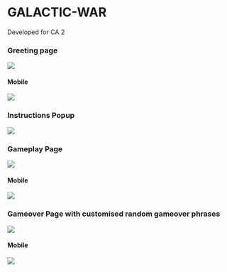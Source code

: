 # GALACTIC-WAR
Developed for CA 2

### Greeting page
![](https://github.com/sjarunvenkat/GALACTIC-WAR/blob/main/Demo_Output/index.jpeg)
#### Mobile
![](https://github.com/sjarunvenkat/GALACTIC-WAR/blob/main/Demo_Output/index-mobile.png)

### Instructions Popup
![](https://github.com/sjarunvenkat/GALACTIC-WAR/blob/main/Demo_Output/instructions.jpeg)

### Gameplay Page
![](https://github.com/sjarunvenkat/GALACTIC-WAR/blob/main/Demo_Output/gameplay.jpeg)
#### Mobile
![](https://github.com/sjarunvenkat/GALACTIC-WAR/blob/main/Demo_Output/gameplay-mobile.png)

### Gameover Page with customised random gameover phrases
![](https://github.com/sjarunvenkat/GALACTIC-WAR/blob/main/Demo_Output/gameover.jpeg)
#### Mobile
![](https://github.com/sjarunvenkat/GALACTIC-WAR/blob/main/Demo_Output/gameover-mobile.png)
